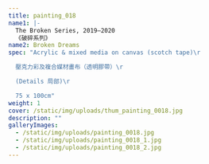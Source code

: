 ```yaml
---
title: painting_018
name1: |-
  The Broken Series, 2019–2020
  《破碎系列》
name2: Broken Dreams
spec: "Acrylic & mixed media on canvas (scotch tape)\r

  壓克力彩及複合媒材畫布（透明膠帶）\r

  (Details 局部)\r

  75 x 100cm"
weight: 1
cover: /static/img/uploads/thum_painting_0018.jpg
description: ""
galleryImages:
  - /static/img/uploads/painting_0018.jpg
  - /static/img/uploads/painting_0018_1.jpg
  - /static/img/uploads/painting_0018_2.jpg
---
```

